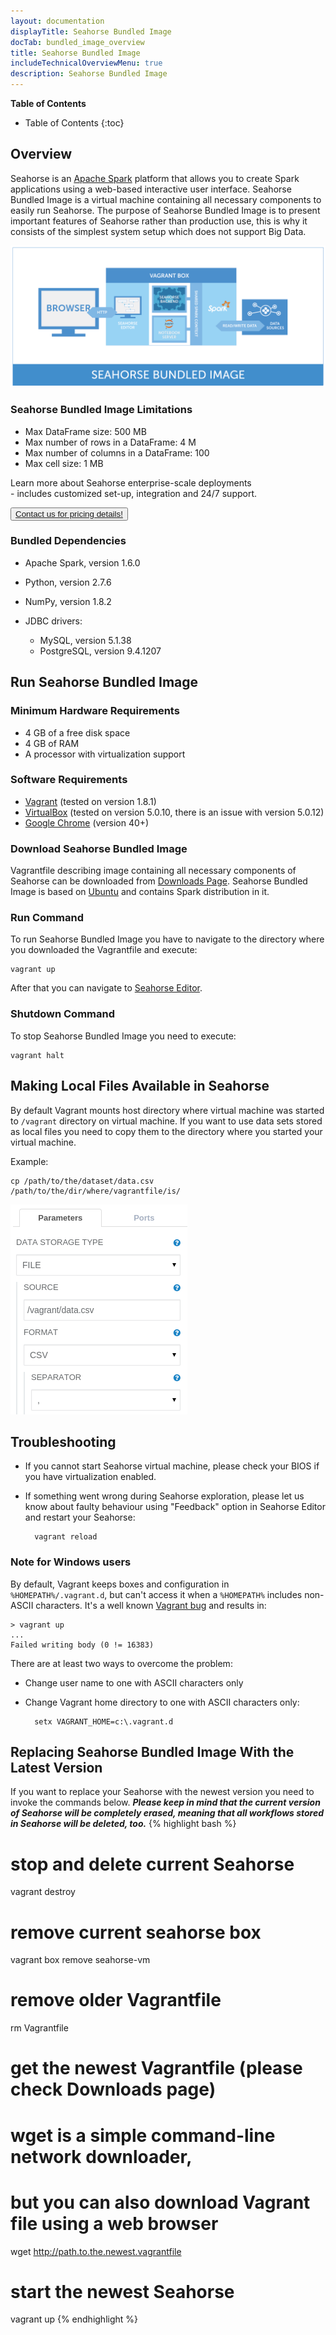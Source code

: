 ```yaml
---
layout: documentation
displayTitle: Seahorse Bundled Image
docTab: bundled_image_overview
title: Seahorse Bundled Image
includeTechnicalOverviewMenu: true
description: Seahorse Bundled Image
---
```



**Table of Contents**

* Table of Contents
{:toc}

## Overview

Seahorse is an <a target="_blank" href="http://spark.apache.org">Apache Spark</a>
platform that allows you to create Spark applications using a web-based interactive user interface.
Seahorse Bundled Image is a virtual machine containing all necessary components to easily run Seahorse.
The purpose of Seahorse Bundled Image is to present important features of Seahorse rather than
production use, this is why it consists of the simplest system setup which does not support Big Data.

<img class="img-responsive" src="./img/bundled_image_overview.png" />

### Seahorse Bundled Image Limitations

* Max DataFrame size: 500 MB
* Max number of rows in a DataFrame: 4 M
* Max number of columns in a DataFrame: 100
* Max cell size: 1 MB

<div class="contact-block">
	<div>
		<p class="contact-block-info">Learn more about Seahorse enterprise-scale deployments
		<br>- includes customized set-up, integration and 24/7 support.</p>
	</div>
	<div>
		<button class="contact-block-button">
			<a href="http://deepsense.io/about-us/contact/">
			Contact us for pricing details!
			</a>
		</button>
	</div>
</div>

### Bundled Dependencies

* Apache Spark, version 1.6.0
* Python, version 2.7.6
* NumPy, version 1.8.2
* JDBC drivers:
    
    -   MySQL, version 5.1.38
    -   PostgreSQL, version 9.4.1207


## Run Seahorse Bundled Image

### Minimum Hardware Requirements
* 4 GB of a free disk space
* 4 GB of RAM
* A processor with virtualization support

### Software Requirements
* <a target="_blank" href="https://www.vagrantup.com/">Vagrant</a> (tested on version 1.8.1)
* <a target="_blank" href="https://www.virtualbox.org/">VirtualBox</a> (tested on version 5.0.10, there is an issue with version 5.0.12)
* <a target="_blank" href="https://www.google.com/chrome/">Google Chrome</a> (version 40+)

### Download Seahorse Bundled Image

Vagrantfile describing image containing all necessary components of Seahorse can be downloaded from
[Downloads Page](/downloads.html).
Seahorse Bundled Image is based on <a target="_blank" href="http://www.ubuntu.com/">Ubuntu</a> and contains Spark distribution in it.

### Run Command
To run Seahorse Bundled Image you have to navigate to the directory where you downloaded the Vagrantfile and execute:

    vagrant up

After that you can navigate to <a target="_blank" href="{{ site.SEAHORSE_EDITOR_ADDRESS }}">Seahorse Editor</a>.

### Shutdown Command
To stop Seahorse Bundled Image you need to execute:

    vagrant halt

## Making Local Files Available in Seahorse
By default Vagrant mounts host directory where virtual machine was started to `/vagrant` directory on virtual machine.
If you want to use data sets stored as local files you need to copy them to the directory where you started your virtual machine.

Example:

    cp /path/to/the/dataset/data.csv /path/to/the/dir/where/vagrantfile/is/

<img class="img-responsive" src="./img/file_param.png" />

## Troubleshooting
* If you cannot start Seahorse virtual machine, please check your BIOS if you have virtualization enabled.
* If something went wrong during Seahorse exploration, please let us know about faulty behaviour using
"Feedback" option in Seahorse Editor and restart your Seahorse:

        vagrant reload

### Note for Windows users

By default, Vagrant keeps boxes and configuration in `%HOMEPATH%/.vagrant.d`, but can't access it when a `%HOMEPATH%` includes non-ASCII characters. It's a well known <a target="_blank" href="https://github.com/mitchellh/vagrant/issues/4966">Vagrant bug</a> and results in:

    > vagrant up
    ...
    Failed writing body (0 != 16383)

There are at least two ways to overcome the problem:

* Change user name to one with ASCII characters only
* Change Vagrant home directory to one with ASCII characters only:

        setx VAGRANT_HOME=c:\.vagrant.d

## Replacing Seahorse Bundled Image With the Latest Version
If you want to replace your Seahorse with the newest version you need to invoke
the commands below. ***Please keep in mind that the current version of Seahorse will be
completely erased, meaning that all workflows stored in Seahorse will be deleted, too.***
{% highlight bash %}
# stop and delete current Seahorse
vagrant destroy
# remove current seahorse box
vagrant box remove seahorse-vm
# remove older Vagrantfile
rm Vagrantfile
# get the newest Vagrantfile (please check Downloads page)
# wget is a simple command-line network downloader,
# but you can also download Vagrant file using a web browser
wget http://path.to.the.newest.vagrantfile
# start the newest Seahorse
vagrant up
{% endhighlight %}
